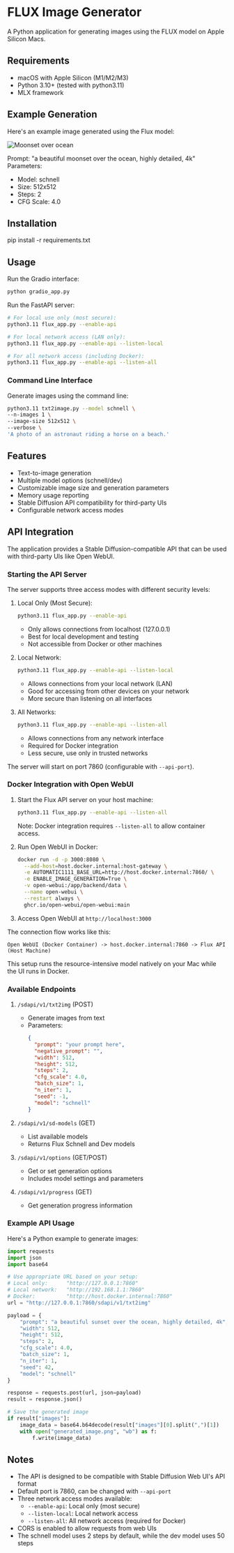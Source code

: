 # FLUX Image Generator

A Python application for generating images using the FLUX model on Apple Silicon Macs.

## Requirements

- macOS with Apple Silicon (M1/M2/M3)
- Python 3.10+ (tested with python3.11)
- MLX framework

## Example Generation

Here's an example image generated using the Flux model:

![Moonset over ocean](generated_moonset.png)

Prompt: "a beautiful moonset over the ocean, highly detailed, 4k"
Parameters:
- Model: schnell
- Size: 512x512
- Steps: 2
- CFG Scale: 4.0

## Installation

pip install -r requirements.txt

## Usage

Run the Gradio interface:
```bash
python gradio_app.py
```

Run the FastAPI server:
```bash
# For local use only (most secure):
python3.11 flux_app.py --enable-api

# For local network access (LAN only):
python3.11 flux_app.py --enable-api --listen-local

# For all network access (including Docker):
python3.11 flux_app.py --enable-api --listen-all
```

### Command Line Interface
Generate images using the command line:

```bash
python3.11 txt2image.py --model schnell \
--n-images 1 \
--image-size 512x512 \
--verbose \
'A photo of an astronaut riding a horse on a beach.'
```

## Features

- Text-to-image generation
- Multiple model options (schnell/dev)
- Customizable image size and generation parameters
- Memory usage reporting
- Stable Diffusion API compatibility for third-party UIs
- Configurable network access modes

## API Integration

The application provides a Stable Diffusion-compatible API that can be used with third-party UIs like Open WebUI.

### Starting the API Server

The server supports three access modes with different security levels:

1. Local Only (Most Secure):
   ```bash
   python3.11 flux_app.py --enable-api
   ```
   - Only allows connections from localhost (127.0.0.1)
   - Best for local development and testing
   - Not accessible from Docker or other machines

2. Local Network:
   ```bash
   python3.11 flux_app.py --enable-api --listen-local
   ```
   - Allows connections from your local network (LAN)
   - Good for accessing from other devices on your network
   - More secure than listening on all interfaces

3. All Networks:
   ```bash
   python3.11 flux_app.py --enable-api --listen-all
   ```
   - Allows connections from any network interface
   - Required for Docker integration
   - Less secure, use only in trusted networks

The server will start on port 7860 (configurable with `--api-port`).

### Docker Integration with Open WebUI

1. Start the Flux API server on your host machine:
   ```bash
   python3.11 flux_app.py --enable-api --listen-all
   ```
   Note: Docker integration requires `--listen-all` to allow container access.

2. Run Open WebUI in Docker:
   ```bash
   docker run -d -p 3000:8080 \
     --add-host=host.docker.internal:host-gateway \
     -e AUTOMATIC1111_BASE_URL=http://host.docker.internal:7860/ \
     -e ENABLE_IMAGE_GENERATION=True \
     -v open-webui:/app/backend/data \
     --name open-webui \
     --restart always \
     ghcr.io/open-webui/open-webui:main
   ```

3. Access Open WebUI at `http://localhost:3000`

The connection flow works like this:
```
Open WebUI (Docker Container) -> host.docker.internal:7860 -> Flux API (Host Machine)
```

This setup runs the resource-intensive model natively on your Mac while the UI runs in Docker.

### Available Endpoints

1. `/sdapi/v1/txt2img` (POST)
   - Generate images from text
   - Parameters:
     ```json
     {
       "prompt": "your prompt here",
       "negative_prompt": "",
       "width": 512,
       "height": 512,
       "steps": 2,
       "cfg_scale": 4.0,
       "batch_size": 1,
       "n_iter": 1,
       "seed": -1,
       "model": "schnell"
     }
     ```

2. `/sdapi/v1/sd-models` (GET)
   - List available models
   - Returns Flux Schnell and Dev models

3. `/sdapi/v1/options` (GET/POST)
   - Get or set generation options
   - Includes model settings and parameters

4. `/sdapi/v1/progress` (GET)
   - Get generation progress information

### Example API Usage

Here's a Python example to generate images:

```python
import requests
import json
import base64

# Use appropriate URL based on your setup:
# Local only:      "http://127.0.0.1:7860"
# Local network:   "http://192.168.1.1:7860"
# Docker:          "http://host.docker.internal:7860"
url = "http://127.0.0.1:7860/sdapi/v1/txt2img"

payload = {
    "prompt": "a beautiful sunset over the ocean, highly detailed, 4k",
    "width": 512,
    "height": 512,
    "steps": 2,
    "cfg_scale": 4.0,
    "batch_size": 1,
    "n_iter": 1,
    "seed": 42,
    "model": "schnell"
}

response = requests.post(url, json=payload)
result = response.json()

# Save the generated image
if result["images"]:
    image_data = base64.b64decode(result["images"][0].split(",")[1])
    with open("generated_image.png", "wb") as f:
        f.write(image_data)
```

## Notes

- The API is designed to be compatible with Stable Diffusion Web UI's API format
- Default port is 7860, can be changed with `--api-port`
- Three network access modes available:
  - `--enable-api`: Local only (most secure)
  - `--listen-local`: Local network access
  - `--listen-all`: All network access (required for Docker)
- CORS is enabled to allow requests from web UIs
- The schnell model uses 2 steps by default, while the dev model uses 50 steps